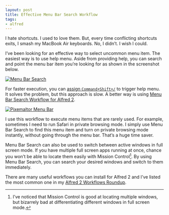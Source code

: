 ```yaml
---
layout: post
title: Effective Menu Bar Search Workflow
tags:
- alfred
---
```

I hate shortcuts. I used to love them. But, every time conflicting shortcuts exits, I smash my MacBook Air keyboards. No, I didn’t. I wish I could.

<!--more-->

I’ve been looking for an effective way to select uncommon menu item. The easiest way is to use help menu. Aside from providing help, you can search and point the menu bar item you’re looking for as shown in the screenshot below.

[ ![Menu Bar Search][img] ](http://images.sayzlim.net/2013/09/menubar_help.jpg "Menu Bar Search")

[img]: http://images.sayzlim.net/2013/09/menubar_help.jpg "Menu Bar Search"

For faster execution, you can [assign `Command+Shift+/`](http://images.sayzlim.net/2013/09/menubar_search.jpg) to trigger help menu. It solves the problem, but this approach is slow. A better way is using [Menu Bar Search Workflow for Alfred 2](http://www.alfredforum.com/topic/653-menu-bar-search/ "Menu bar search - Share your Workflows - Alfred App Community Forum").

[ ![Pixemaltor Menu Bar][img2] ](http://images.sayzlim.net/2013/09/menubar_pixelmator.jpg "Pixemaltor Menu Bar")

[img2]: http://images.sayzlim.net/2013/09/menubar_pixelmator.jpg "Pixemaltor Menu Bar"

I use this workflow to execute menu items that are rarely used. For example, sometimes I need to run Safari in private browsing mode. I simply use Menu Bar Search to find this menu item and turn on private browsing mode instantly, without going through the menu bar. That’s a huge time saver.

Menu Bar Search can also be used to switch between active windows in full screen mode. If you have multiple full screen apps running at once, chance you won’t be able to locate them easily with Mission Control[^1]. By using Menu Bar Search, you can search your desired windows and switch to them immediately.

There are many useful workflows you can install for Alfred 2 and I’ve listed the most common one in my [Alfred 2 Workflows Roundup](http://sayzlim.net/best-alfred-2-workflows "Best Alfred 2 Workflows - Sayz Lim").

[^1]:  I’ve noticed that Mission Control is good at locating multiple windows, but bizarrely bad at differentiating different windows in full screen mode.